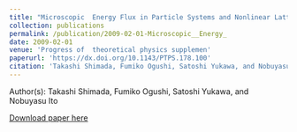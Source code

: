 ```yaml
---
title: "Microscopic  Energy Flux in Particle Systems and Nonlinear Lattices"
collection: publications
permalink: /publication/2009-02-01-Microscopic__Energy_
date: 2009-02-01
venue: 'Progress of  theoretical physics supplemen'
paperurl: 'https://dx.doi.org/10.1143/PTPS.178.100'
citation: 'Takashi Shimada, Fumiko Ogushi, Satoshi Yukawa, and Nobuyasu Ito, Microscopic  Energy Flux in Particle Systems and Nonlinear Lattices, Progress of  theoretical physics supplemen, <b>178</b>, 100, (2009)'
---
```


Author(s): Takashi Shimada, Fumiko Ogushi, Satoshi Yukawa, and Nobuyasu Ito


<a href='https://dx.doi.org/10.1143/PTPS.178.100'>Download paper here</a>
